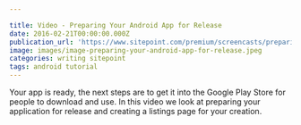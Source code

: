 ```yaml
---

title: Video - Preparing Your Android App for Release
date: 2016-02-21T00:00:00.000Z
publication_url: 'https://www.sitepoint.com/premium/screencasts/preparing-your-app-for-the-google-play-store'
image: images/image-preparing-your-android-app-for-release.jpeg
categories: writing sitepoint
tags: android tutorial
---
```


Your app is ready, the next steps are to get it into the Google Play Store for people to download and use. In this video we look at preparing your application for release and creating a listings page for your creation.
